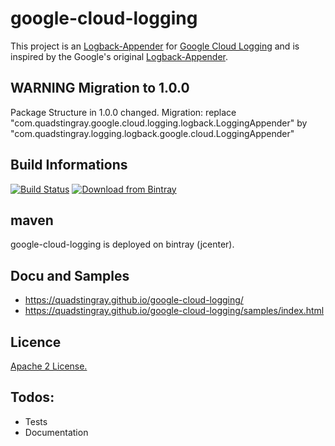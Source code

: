 # google-cloud-logging
This project is an [Logback-Appender](https://logback.qos.ch/) for [Google Cloud Logging](https://cloud.google.com/logging/docs) and is inspired by the Google's original [Logback-Appender](https://github.com/GoogleCloudPlatform/java-docs-samples/tree/master/logging/logback).

## WARNING Migration to 1.0.0
Package Structure in 1.0.0 changed.
Migration: replace "com.quadstingray.google.cloud.logging.logback.LoggingAppender" by "com.quadstingray.logging.logback.google.cloud.LoggingAppender"

## Build Informations
[![Build Status](https://travis-ci.org/QuadStingray/google-cloud-logging.svg?branch=master)](https://travis-ci.org/QuadStingray/google-cloud-logging)
[ ![Download from Bintray](https://api.bintray.com/packages/quadstingray/maven/google-cloud-logging/images/download.svg) ](https://bintray.com/quadstingray/maven/google-cloud-logging/_latestVersion)

## maven
google-cloud-logging is deployed on bintray (jcenter).

## Docu and Samples
* https://quadstingray.github.io/google-cloud-logging/
* https://quadstingray.github.io/google-cloud-logging/samples/index.html

## Licence
[Apache 2 License.](https://github.com/QuadStingray/google-cloud-logging/blob/master/LICENSE)

## Todos:
* Tests
* Documentation
